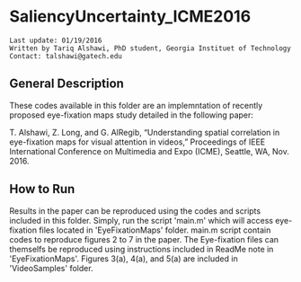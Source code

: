 # SaliencyUncertainty_ICME2016

```
Last update: 01/19/2016
Written by Tariq Alshawi, PhD student, Georgia Instituet of Technology
Contact: talshawi@gatech.edu
```

## General Description

These codes available in this folder are an implemntation of recently proposed eye-fixation maps study detailed in the following paper:

T. Alshawi, Z. Long, and G. AlRegib, “Understanding spatial correlation in eye-fixation maps for visual attention in videos,” Proceedings of IEEE International Conference on Multimedia and Expo (ICME), Seattle, WA, Nov. 2016.

## How to Run

Results in the paper can be reproduced using the codes and scripts included in this folder. Simply, run the script 'main.m' which will access eye-fixation files located in 'EyeFixationMaps' folder. main.m script contain codes to reproduce figures 2 to 7 in the paper. The Eye-fixation files can themselfs be reproduced using instructions included in ReadMe note in 'EyeFixationMaps'. Figures 3(a), 4(a), and 5(a) are included in 'VideoSamples' folder.

